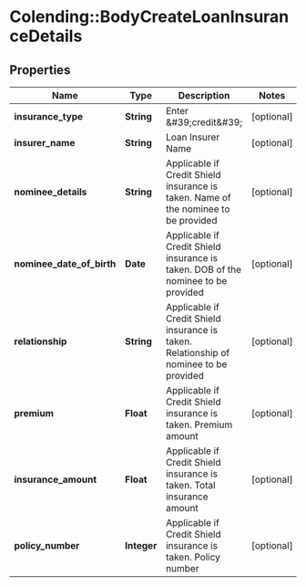 # Colending::BodyCreateLoanInsuranceDetails

## Properties
Name | Type | Description | Notes
------------ | ------------- | ------------- | -------------
**insurance_type** | **String** | Enter &amp;#39;credit&amp;#39; | [optional] 
**insurer_name** | **String** | Loan Insurer Name | [optional] 
**nominee_details** | **String** | Applicable if Credit Shield insurance is taken. Name of the nominee to be provided | [optional] 
**nominee_date_of_birth** | **Date** | Applicable if Credit Shield insurance is taken. DOB of the nominee to be provided | [optional] 
**relationship** | **String** | Applicable if Credit Shield insurance is taken. Relationship of nominee to be provided | [optional] 
**premium** | **Float** | Applicable if Credit Shield insurance is taken. Premium amount | [optional] 
**insurance_amount** | **Float** | Applicable if Credit Shield insurance is taken. Total insurance amount | [optional] 
**policy_number** | **Integer** | Applicable if Credit Shield insurance is taken. Policy number | [optional] 

